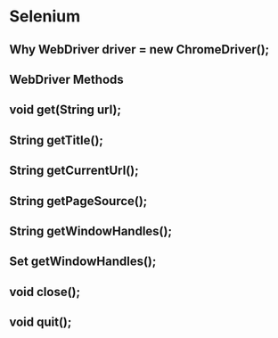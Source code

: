 # Selenium

## Why WebDriver driver = new ChromeDriver();



## WebDriver Methods

## void get(String url);

## String getTitle();

## String getCurrentUrl();

## String getPageSource();

## String getWindowHandles();

## Set<String> getWindowHandles();

## void close();

## void quit();






















